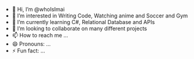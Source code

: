 - 👋 Hi, I’m @whoIsImai
- 👀 I’m interested in Writing Code, Watching anime and Soccer and Gym
- 🌱 I’m currently learning C#, Relational Database and APIs
- 💞️ I’m looking to collaborate on many different projects
- 📫 How to reach me ...
- 😄 Pronouns: ...
- ⚡ Fun fact: ...

<!---
whoIsImai/whoIsImai is a ✨ special ✨ repository because its `README.md` (this file) appears on your GitHub profile.
You can click the Preview link to take a look at your changes.
--->
